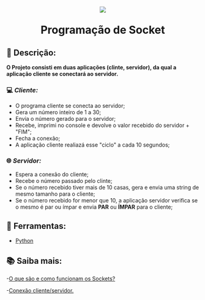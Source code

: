  

<h1 align = "center">
  <img src="https://user-images.githubusercontent.com/96443415/235499885-0bfcf319-1f70-468c-8bbf-85411d078c18.png">
  <p> Programação de Socket
</h1>



## 📓 Descrição:
  **O Projeto consisti em duas aplicações (clinte, servidor), da qual a aplicação cliente se conectará ao servidor.**
  ### 💻 *Cliente:*
  - O programa cliente se conecta ao servidor;
  - Gera um número inteiro de 1 a 30;
  - Envia o número gerado para o servidor;
  - Recebe, imprimi no console e devolve o valor recebido do servidor + "FIM";
  - Fecha a conexão;
  - A aplicação cliente realiazá esse "ciclo" a cada 10 segundos;
  
  ### 🌐 *Servidor:*
  - Espera a conexão do cliente;
  - Recebe o número passado pelo clinte;
  - Se o número recebido tiver mais de 10 casas, gera e envia uma string de mesmo tamanho para o cliente;
  - Se o número recebido for menor que 10, a aplicação servidor verifica se o mesmo é par ou ímpar e envia **PAR** ou **ÍMPAR** para o cliente;
  
## 🔨 Ferramentas:  
- [Python](https://www.python.org/)

## :books: Saiba mais:
  -[O que são e como funcionam os Sockets?](https://www.linuxsolutions.com.br/sockets-o-que-e-e-como-eles-funcionam/)
  
  -[Conexão cliente/servidor.](https://techenter.com.br/o-que-e-o-modelo-cliente-servidor/)

